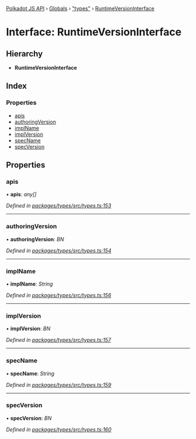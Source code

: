 [Polkadot JS API](../README.md) › [Globals](../globals.md) › ["types"](../modules/_types_.md) › [RuntimeVersionInterface](_types_.runtimeversioninterface.md)

# Interface: RuntimeVersionInterface

## Hierarchy

* **RuntimeVersionInterface**

## Index

### Properties

* [apis](_types_.runtimeversioninterface.md#apis)
* [authoringVersion](_types_.runtimeversioninterface.md#authoringversion)
* [implName](_types_.runtimeversioninterface.md#implname)
* [implVersion](_types_.runtimeversioninterface.md#implversion)
* [specName](_types_.runtimeversioninterface.md#specname)
* [specVersion](_types_.runtimeversioninterface.md#specversion)

## Properties

###  apis

• **apis**: *any[]*

*Defined in [packages/types/src/types.ts:153](https://github.com/polkadot-js/api/blob/8a5a86e8b/packages/types/src/types.ts#L153)*

___

###  authoringVersion

• **authoringVersion**: *BN*

*Defined in [packages/types/src/types.ts:154](https://github.com/polkadot-js/api/blob/8a5a86e8b/packages/types/src/types.ts#L154)*

___

###  implName

• **implName**: *String*

*Defined in [packages/types/src/types.ts:156](https://github.com/polkadot-js/api/blob/8a5a86e8b/packages/types/src/types.ts#L156)*

___

###  implVersion

• **implVersion**: *BN*

*Defined in [packages/types/src/types.ts:157](https://github.com/polkadot-js/api/blob/8a5a86e8b/packages/types/src/types.ts#L157)*

___

###  specName

• **specName**: *String*

*Defined in [packages/types/src/types.ts:159](https://github.com/polkadot-js/api/blob/8a5a86e8b/packages/types/src/types.ts#L159)*

___

###  specVersion

• **specVersion**: *BN*

*Defined in [packages/types/src/types.ts:160](https://github.com/polkadot-js/api/blob/8a5a86e8b/packages/types/src/types.ts#L160)*
